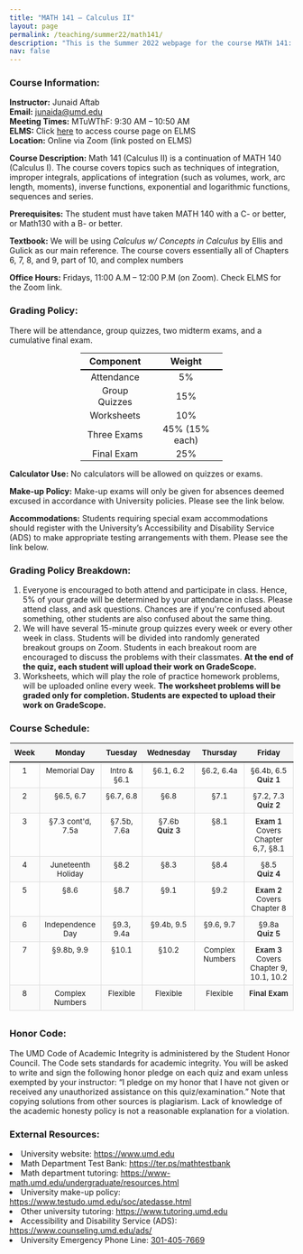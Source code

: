 ```yaml
---
title: "MATH 141 – Calculus II"
layout: page
permalink: /teaching/summer22/math141/   
description: "This is the Summer 2022 webpage for the course MATH 141: Calculus II."
nav: false
---
```


### Course Information:

**Instructor:** Junaid Aftab  
**Email:** [junaida@umd.edu](mailto:junaida@umd.edu)  
**Meeting Times:** MTuWThF: 9:30 AM – 10:50 AM   
**ELMS:** Click [here](https://umd.instructure.com/courses/1333003) to access course page on ELMS  	   
**Location:** Online via Zoom (link posted on ELMS)  


**Course Description:**  Math 141 (Calculus II) is a continuation of MATH 140 (Calculus I). The course covers topics such as techniques of integration, improper integrals, applications of integration (such as volumes, work, arc length, moments), inverse functions, exponential and logarithmic functions, sequences and series.

**Prerequisites:** The student must have taken MATH 140 with a C- or better, or Math130 with a B- or better.

**Textbook:**  We will be using  *Calculus w/ Concepts in Calculus* by Ellis and Gulick as our main reference. The course covers essentially all of Chapters 6, 7, 8, and 9, part of 10, and complex numbers

**Office Hours:** Fridays, 11:00 A.M – 12:00 P.M (on Zoom). Check ELMS for the Zoom link.


### Grading Policy:

There will be attendance, group quizzes, two midterm exams, and a cumulative final exam. 

<table style="border-collapse: collapse; width: 50%; margin: 0 auto; text-align: center;">
  <thead>
    <tr>
      <th style="border-bottom: 2px solid black; padding: 4px 8px;">Component</th>
      <th style="border-bottom: 2px solid black; padding: 4px 8px;">Weight</th>
    </tr>
  </thead>
  <tbody>
    <tr>
      <td style="padding: 2px 8px;">Attendance</td>
      <td style="padding: 2px 8px;">5%</td>
    </tr>
    <tr>
      <td style="padding: 2px 8px;">Group Quizzes</td>
      <td style="padding: 2px 8px;">15%</td>
    </tr>
    <tr>
      <td style="padding: 2px 8px;">Worksheets</td>
      <td style="padding: 2px 8px;">10%</td>
    </tr>
    <tr>
      <td style="padding: 2px 8px;">Three Exams</td>
      <td style="padding: 2px 8px;">45% (15% each)</td>
    </tr>
    <tr>
      <td style="padding: 2px 8px;">Final Exam</td>
      <td style="padding: 2px 8px;">25%</td>
    </tr>
  </tbody>
</table>

**Calculator Use:** No calculators will be allowed on quizzes or exams.

**Make-up Policy:** Make-up exams will only be given for absences deemed excused in accordance with University policies. Please see the link below.

**Accommodations:** Students requiring special exam accommodations should register with the University’s Accessibility and Disability Service (ADS) to make appropriate testing arrangements with them. Please see the link below.


<h3>Grading Policy Breakdown:</h3>
<ol>
  <li>
    Everyone is encouraged to both attend and participate in class. 
    Hence, 5% of your grade will be determined by your attendance in class.
    Please attend class, and ask questions. Chances are if you're confused about something, other students are also confused about the same thing.
  </li>
  <li>
    We will have several 15-minute group quizzes every week or every other week in class. Students will be divided into randomly generated breakout groups on Zoom. 
    Students in each breakout room are encouraged to discuss the problems with their classmates. 
    <strong>At the end of the quiz, each student will upload their work on GradeScope.</strong>
  </li>
  <li>
    Worksheets, which will play the role of practice homework problems, will be uploaded online every week.
    <strong>The worksheet problems will be graded only for completion. Students are expected to upload their work on GradeScope.</strong> 
  </li>
</ol>


### Course Schedule:

<table class="schedule-table">
  <thead>
    <tr>
      <th>Week</th>
      <th>Monday</th>
      <th>Tuesday</th>
      <th>Wednesday</th>
      <th>Thursday</th>
      <th>Friday</th>
    </tr>
  </thead>
  <tbody>
    <tr>
      <td>1</td>
      <td>Memorial Day</td>
      <td>Intro &amp; §6.1</td>
      <td>§6.1, 6.2</td>
      <td>§6.2, 6.4a</td>
      <td>§6.4b, 6.5<br><strong><a href="/assets/teaching/summer22/Quiz1.pdf">Quiz 1</a></strong></td>
    </tr>
    <tr>
      <td>2</td>
      <td>§6.5, 6.7</td>
      <td>§6.7, 6.8</td>
      <td>§6.8</td>
      <td>§7.1</td>
      <td>§7.2, 7.3<br><strong><a href="/assets/teaching/summer22/Quiz2.pdf">Quiz 2</a></strong></td>
    </tr>
    <tr>
      <td>3</td>
      <td>§7.3 cont'd, 7.5a</td>
      <td>§7.5b, 7.6a</td>
      <td>§7.6b<br><strong><a href="/assets/teaching/summer22/Quiz3.pdf">Quiz 3</a></strong></td>
      <td>§8.1</td>
      <td><strong><a href="/assets/teaching/summer22/Exam1.pdf">Exam 1</a></strong><br>Covers Chapter 6,7, §8.1</td>
    </tr>
    <tr>
      <td>4</td>
      <td>Juneteenth Holiday</td>
      <td>§8.2</td>
      <td>§8.3</td>
      <td>§8.4</td>
      <td>§8.5<br><strong><a href="/assets/teaching/summer22/Quiz4.pdf">Quiz 4</a></strong></td>
    </tr>
    <tr>
      <td>5</td>
      <td>§8.6</td>
      <td>§8.7</td>
      <td>§9.1</td>
      <td>§9.2</td>
      <td><strong><a href="/assets/teaching/summer22/Exam2.pdf">Exam 2</a></strong><br>Covers Chapter 8</td>
    </tr>
    <tr>
      <td>6</td>
      <td>Independence Day</td>
      <td>§9.3, 9.4a</td>
      <td>§9.4b, 9.5</td>
      <td>§9.6, 9.7</td>
      <td>§9.8a<br><strong><a href="/assets/teaching/summer22/Quiz5.pdf">Quiz 5</a></strong></td>
    </tr>
    <tr>
      <td>7</td>
      <td>§9.8b, 9.9</td>
      <td>§10.1</td>
      <td>§10.2</td>
      <td>Complex Numbers</td>
      <td><strong><a href="/assets/teaching/summer22/Exam3.pdf">Exam 3</a></strong><br>Covers Chapter 9, 10.1, 10.2</td>
    </tr>
    <tr>
      <td>8</td>
      <td>Complex Numbers</td>
      <td>Flexible</td>
      <td>Flexible</td>
      <td>Flexible</td>
      <td><strong><a href="/assets/teaching/summer22/Final.pdf">Final Exam</a></strong></td>
    </tr>
  </tbody>
</table>

<style>
.schedule-table {
  width: 100%;
  border-collapse: collapse;
  margin-bottom: 30px;
  text-align: center;
  font-size: 0.95em;
}

.schedule-table th {
  background-color: #f4f4f4;
  border-bottom: 2px solid #333;
  padding: 8px;
}

.schedule-table td {
  border: 1px solid #ddd;
  padding: 6px;
  vertical-align: top;
}

.schedule-table tr:nth-child(even) {
  background-color: #fafafa;
}

.schedule-table tr:hover {
  background-color: #f1f1f1;
}

.schedule-table a {
  color: var(--global-theme-color);
  text-decoration: none;
  font-weight: 600;
}

.schedule-table a:hover {
  text-decoration: underline;
}
</style>





### Honor Code:

The UMD Code of Academic Integrity is administered by the Student Honor Council. The Code  sets standards for academic integrity.  You will be asked to write and sign the following honor pledge on each quiz  and exam unless exempted by your instructor: “I pledge on my honor that I have not given or received any unauthorized assistance on this quiz/examination.”  Note that copying solutions from other sources is plagiarism. Lack of knowledge of the academic honesty policy is not a reasonable explanation for a violation.


### External Resources: 
  <li>University website: <a href="https://www.umd.edu" target="_blank">https://www.umd.edu</a></li>
  <li>Math Department Test Bank: <a href="https://ter.ps/mathtestbank" target="_blank">https://ter.ps/mathtestbank</a></li>
  <li>Math department tutoring: <a href="https://www-math.umd.edu/undergraduate/resources.html" target="_blank">https://www-math.umd.edu/undergraduate/resources.html</a></li>
  <li>University make-up policy: <a href="https://www.testudo.umd.edu/soc/atedasse.html" target="_blank">https://www.testudo.umd.edu/soc/atedasse.html</a></li>
  <li>Other university tutoring: <a href="https://www.tutoring.umd.edu" target="_blank">https://www.tutoring.umd.edu</a></li>
  <li>Accessibility and Disability Service (ADS): <a href="https://www.counseling.umd.edu/ads/" target="_blank">https://www.counseling.umd.edu/ads/</a></li>
  <li>University Emergency Phone Line: <a href="tel:301-405-7669">301-405-7669</a></li>
